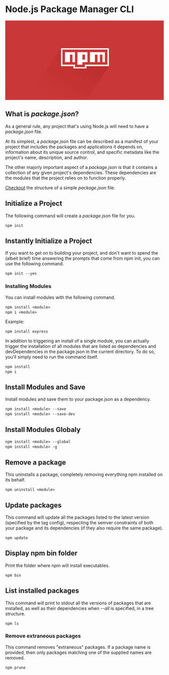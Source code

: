 # Node.js Package Manager CLI

<p align="center">
    <img src="../assets/npm-logo.webp" width="700" />
</p>

## What is _package.json_?
As a general rule, any project that's using Node.js will need to have a _package.json_ file.

At its simplest, a _package.json_ file can be described as a manifest of your project that includes the packages and applications it depends on, information about its unique source control, and specific metadata like the project's name, description, and author.

The other majorly important aspect of a _package.json_ is that it contains a collection of any given project's dependencies. These dependencies are the modules that the project relies on to function properly.

[Checkout](package.json) the structure of a simple _package.json_ file.

## Initialize a Project
The following command will create a _package.json_ file for you.
```shell
npm init
```

## Instantly Initialize a Project
If you want to get on to building your project, and don't want to spend the (albeit brief) time answering the prompts that come from npm init, you can use the following command.
```shell
npm init --yes
```

### Installing Modules
You can install modules with the following command.
```shell
npm install <module>
npm i <module>
```

Example:
```shell
npm install express
```

In addition to triggering an install of a single module, you can actually trigger the installation of all modules that are listed as dependencies and devDependencies in the package.json in the current directory. To do so, you'll simply need to run the command itself.
```shell
npm install
npm i
```

## Install Modules and Save
Install modules and save them to your package.json as a dependency.
```shell
npm install <module> --save
npm install <module> --save-dev
```

## Install Modules Globaly
```shell
npm install <module> --global
npm install <module> -g 
```

## Remove a package
This uninstalls a package, completely removing everything npm installed on its behalf.
```shell
npm uninstall <module>
```

## Update packages
This command will update all the packages listed to the latest version (specified by the tag config), respecting the semver constraints of both your package and its dependencies (if they also require the same package).
```shell
npm update 
```

## Display npm bin folder
Print the folder where npm will install executables.
```shell
npm bin
```

## List installed packages
This command will print to stdout all the versions of packages that are installed, as well as their dependencies when *--all* is specified, in a tree structure.
```shell
npm ls
```

### Remove extraneous packages
This command removes "extraneous" packages. If a package name is provided, then only packages matching one of the supplied names are removed.
```shell
npm prune
```
